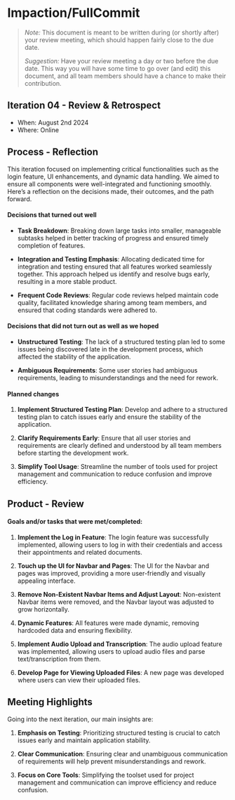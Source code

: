 # Impaction/FullCommit

> _Note:_ This document is meant to be written during (or shortly after) your review meeting, which should happen fairly close to the due date.      
>      
> _Suggestion:_ Have your review meeting a day or two before the due date. This way you will have some time to go over (and edit) this document, and all team members should have a chance to make their contribution.

## Iteration 04 - Review & Retrospect

* When: August 2nd 2024
* Where: Online

## Process - Reflection

This iteration focused on implementing critical functionalities such as the login feature, UI enhancements, and dynamic data handling. We aimed to ensure all components were well-integrated and functioning smoothly. Here’s a reflection on the decisions made, their outcomes, and the path forward.


#### Decisions that turned out well

* **Task Breakdown**: Breaking down large tasks into smaller, manageable subtasks helped in better tracking of progress and ensured timely completion of features.

* **Integration and Testing Emphasis**: Allocating dedicated time for integration and testing ensured that all features worked seamlessly together. This approach helped us identify and resolve bugs early, resulting in a more stable product.

* **Frequent Code Reviews**: Regular code reviews helped maintain code quality, facilitated knowledge sharing among team members, and ensured that coding standards were adhered to.



#### Decisions that did not turn out as well as we hoped

* **Unstructured Testing**: The lack of a structured testing plan led to some issues being discovered late in the development process, which affected the stability of the application.

* **Ambiguous Requirements**: Some user stories had ambiguous requirements, leading to misunderstandings and the need for rework.


#### Planned changes

1. **Implement Structured Testing Plan**: Develop and adhere to a structured testing plan to catch issues early and ensure the stability of the application.

2. **Clarify Requirements Early**: Ensure that all user stories and requirements are clearly defined and understood by all team members before starting the development work.

3. **Simplify Tool Usage**: Streamline the number of tools used for project management and communication to reduce confusion and improve efficiency.



## Product - Review

#### Goals and/or tasks that were met/completed:

1. **Implement the Log in Feature**: The login feature was successfully implemented, allowing users to log in with their credentials and access their appointments and related documents.

2. **Touch up the UI for Navbar and Pages**: The UI for the Navbar and pages was improved, providing a more user-friendly and visually appealing interface.

3. **Remove Non-Existent Navbar Items and Adjust Layout**: Non-existent Navbar items were removed, and the Navbar layout was adjusted to grow horizontally.

4. **Dynamic Features**: All features were made dynamic, removing hardcoded data and ensuring flexibility.

5. **Implement Audio Upload and Transcription**: The audio upload feature was implemented, allowing users to upload audio files and parse text/transcription from them.

6. **Develop Page for Viewing Uploaded Files**: A new page was developed where users can view their uploaded files.


## Meeting Highlights

Going into the next iteration, our main insights are:

1. **Emphasis on Testing**: Prioritizing structured testing is crucial to catch issues early and maintain application stability.

2. **Clear Communication**: Ensuring clear and unambiguous communication of requirements will help prevent misunderstandings and rework.

3. **Focus on Core Tools**: Simplifying the toolset used for project management and communication can improve efficiency and reduce confusion.
